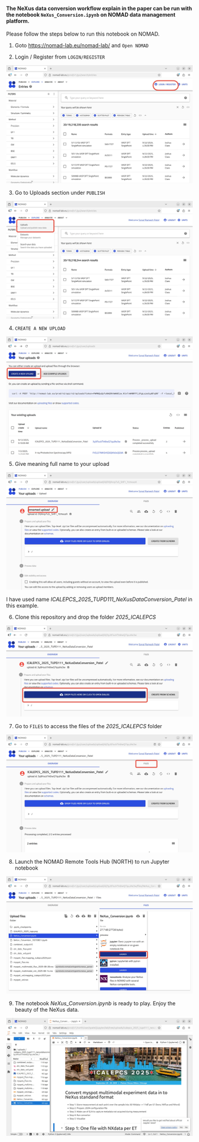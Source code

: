 #### The NeXus data conversion workflow explain in the paper can be run with the notebook `NeXus_Conversion.ipynb` on NOMAD data management platform. 

Please follow the steps below to run this notebook on NOMAD.

1. Goto https://nomad-lab.eu/nomad-lab/ and `Open NOMAD`

2. Login / Register from `LOGIN/REGISTER`

![login](./images/00_login.jpg)

3. Go to Uploads section under `PUBLISH`

![uploads](./images/01_uploads.jpeg)

4. `CREATE A NEW UPLOAD`

![create_new_upload](./images/03_create_new_upload.jpeg)


5. Give meaning full name to your upload

![name_upload](./images/04_name_upload.jpeg)

I have used name *ICALEPCS_2025_TUPD111_NeXusDataConversion_Patel* in this example.

6. Clone this repository and drop the folder *2025_ICALEPCS* 

![drop_files](./images/05_drop_files.jpeg)

7. Go to `FILES` to access the files of the *2025_ICALEPCS* folder

![files](./images/06_goto_files.jpeg)

8. Launch the NOMAD Remote Tools Hub (NORTH) to run Jupyter notebook

![launch_jupyter](./images/07_launch_jupyter_notebook.jpeg)

9. The notebook *NeXus_Conversion.ipynb* is ready to play. Enjoy the beauty of the NeXus data.

![notebook](./images/08_notebook.png)